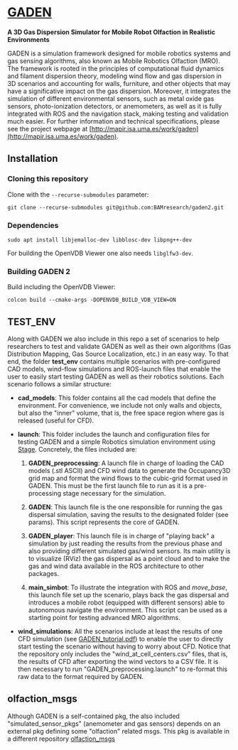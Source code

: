 # [GADEN](http://mapir.isa.uma.es/work/gaden)
**A 3D Gas Dispersion Simulator for Mobile Robot Olfaction in Realistic Environments**

GADEN is a simulation framework designed for mobile robotics systems and gas sensing algorithms, also known as Mobile Robotics Olfaction (MRO). The framework is rooted in the principles of computational fluid dynamics and filament dispersion theory, modeling wind flow and gas dispersion in 3D scenarios and accounting for walls, furniture, and other objects that may have a significative impact on the gas dispersion.
Moreover, it integrates the simulation of different environmental sensors, such as metal oxide gas sensors, photo-ionization 
detectors, or anemometers, as well as it is fully integrated with ROS and the navigation stack, making testing and validation much easier. For further information and technical specifications, please see the project webpage at [http://mapir.isa.uma.es/work/gaden](http://mapir.isa.uma.es/work/gaden).

## Installation

### Cloning this repository

Clone with the `--recurse-submodules` parameter:

```
git clone --recurse-submodules git@github.com:BAMresearch/gaden2.git
```

### Dependencies

```
sudo apt install libjemalloc-dev libblosc-dev libpng++-dev
```

For building the OpenVDB Viewer one also needs `libglfw3-dev`.

### Building GADEN 2

Build including the OpenVDB Viewer:
```
colcon build --cmake-args -DOPENVDB_BUILD_VDB_VIEW=ON
```

## TEST_ENV
Along with GADEN we also include in this repo a set of scenarios to help researchers to test and validate GADEN as well as their own algorithms (Gas Distribution Mapping, Gas Source Localization, etc.) in an easy way. To that end, the folder **test_env** contains multiple scenarios with pre-configured CAD models, wind-flow simulations and ROS-launch files that enable the user to easily start testing GADEN as well as their robotics solutions. Each scenario follows a similar structure:

* **cad_models**:
This folder contains all the cad models that define the environment. For convenience, we include not only walls and objects, but also the "inner" volume, that is, the free space region where gas is released (useful for CFD).

* **launch**:
This folder includes the launch and configuration files for testing GADEN and a simple Robotics simulation environment using [Stage](http://wiki.ros.org/stage). Concretely, the files included are:

    1. **GADEN_preprocessing**: A launch file in charge of loading the CAD models (.stl ASCII) and CFD wind data to generate the Occupancy3D grid map and format the wind flows to the cubic-grid format used in GADEN. This must be the first launch file to run as it is a pre-processing stage necessary for the simulation.

    2. **GADEN**: This launch file is the one responsible for running the gas dispersal simulation, saving the results to the designated folder (see params). This script represents the core of GADEN.

    3. **GADEN_player**: This launch file is in charge of "playing back" a simulation by just reading the results from the previous phase and also providing different simulated gas/wind sensors. Its main utility is to visualize (RViz) the gas dispersal as a point cloud and to make the gas and wind data available in the ROS architecture to other packages.

    4. **main_simbot**: To illustrate the integration with ROS and *move_base*, this launch file set up the scenario, plays back the gas dispersal and introduces a mobile robot (equipped with different sensors) able to autonomous navigate the environment. This script can be used as a starting point for testing advanced MRO algorithms.
  
* **wind_simulations**:
All the scenarios include at least the results of one CFD simulation (see [GADEN_tutorial.pdf](https://github.com/MAPIRlab/gaden/blob/master/GADEN_tutorial.pdf)) to enable the user to directly start testing the scenario without having to worry about CFD. Notice that the repository only includes the "wind_at_cell_centers.csv" files, that is, the results of CFD after exporting the wind vectors to a CSV file. It is then necessary to run "GADEN_preprocessing.launch" to re-format this raw data to the format required by GADEN.



## olfaction_msgs
Although GADEN is a self-contained pkg, the also included "simulated_sensor_pkgs" (anemometer and gas sensors) depends on an external pkg defining some "olfaction" related msgs. This pkg is available in a different repository [olfaction_msgs](https://github.com/MAPIRlab/olfaction_msgs)
